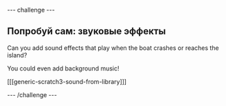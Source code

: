 \--- challenge \---

## Попробуй сам: звуковые эффекты

Can you add sound effects that play when the boat crashes or reaches the island?

You could even add background music!

[[[generic-scratch3-sound-from-library]]]

\--- /challenge \---